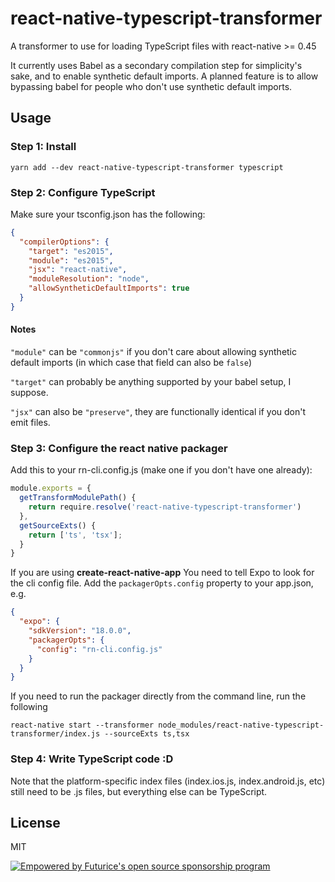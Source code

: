 # react-native-typescript-transformer

A transformer to use for loading TypeScript files with react-native >= 0.45

It currently uses Babel as a secondary compilation step for simplicity's sake, and to
enable synthetic default imports. A planned feature is to allow bypassing babel
for people who don't use synthetic default imports.

## Usage

### Step 1: Install

    yarn add --dev react-native-typescript-transformer typescript

### Step 2: Configure TypeScript

Make sure your tsconfig.json has the following:

```json
{
  "compilerOptions": {
    "target": "es2015",
    "module": "es2015",
    "jsx": "react-native",
    "moduleResolution": "node",
    "allowSyntheticDefaultImports": true
  }
}
```

#### Notes

`"module"` can be `"commonjs"` if you don't care about allowing synthetic default imports (in which case that field can also be `false`)

`"target"` can probably be anything supported by your babel setup, I suppose.

`"jsx"` can also be `"preserve"`, they are functionally identical if you don't emit files.

### Step 3: Configure the react native packager

Add this to your rn-cli.config.js (make one if you don't have one already):

```js
module.exports = {
  getTransformModulePath() {
    return require.resolve('react-native-typescript-transformer')
  },
  getSourceExts() {
    return ['ts', 'tsx'];
  }
}
```

If you are using **create-react-native-app** You need to tell Expo to look for the
cli config file. Add the `packagerOpts.config` property to your app.json, e.g.

```json
{
  "expo": {
    "sdkVersion": "18.0.0",
    "packagerOpts": {
      "config": "rn-cli.config.js"
    }
  }
}
```

If you need to run the packager directly from the command line, run the following

    react-native start --transformer node_modules/react-native-typescript-transformer/index.js --sourceExts ts,tsx

### Step 4: Write TypeScript code :D

Note that the platform-specific index files (index.ios.js, index.android.js, etc)
still need to be .js files, but everything else can be TypeScript.


## License

MIT

[![Empowered by Futurice's open source sponsorship program](https://img.shields.io/badge/sponsor-futurice-ff69b4.svg)](http://futurice.com/blog/sponsoring-free-time-open-source-activities?utm_source=github&utm_medium=spice&utm_campaign=react-native-typescript-transformer)
